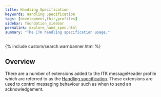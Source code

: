 ```yaml
---
title: Handling Specification
keywords: Handling Specification
tags: [development,fhir,profiles]
sidebar: foundation_sidebar
permalink: explore_hand_spec.html
summary: "The ITK handling specification usage."
---
```


{% include custom/search.warnbanner.html %}

## Overview ##

There are a number of extensions added to the ITK messageHeader profile which are referred to as the [Handling specification](https://nhsconnect.github.io/ITK3-FHIR-Messaging-Distribution/explore_hand_spec.html). These extensions are used to control messaging behaviour such as when to send an acknowledgement. 






